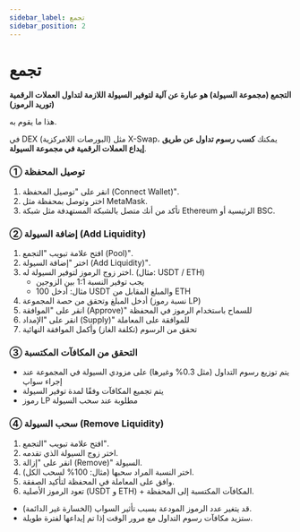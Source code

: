 ```yaml
---
sidebar_label: تجمع
sidebar_position: 2
---
```


# تجمع

**التجمع (مجموعة السيولة) هو عبارة عن آلية لتوفير السيولة اللازمة لتداول العملات الرقمية (توريد الرموز)**

هذا ما يقوم به.

في DEX (البورصات اللامركزية) مثل X-Swap، يمكنك **كسب رسوم تداول عن طريق إيداع العملات الرقمية في مجموعة السيولة**.

### **① توصيل المحفظة**

1. انقر على "توصيل المحفظة (Connect Wallet)".
2. اختر وتوصل بمحفظة مثل MetaMask.
3. تأكد من أنك متصل بالشبكة المستهدفة مثل شبكة Ethereum الرئيسية أو BSC.

### **② إضافة السيولة (Add Liquidity)**

1. افتح علامة تبويب "التجمع (Pool)".
2. اختر "إضافة السيولة (Add Liquidity)".
3. اختر زوج الرموز لتوفير السيولة له. (مثال: USDT / ETH)
    - يجب توفير النسبة 1:1 بين الزوجين
    - مثال: أدخل 100 USDT والمبلغ المقابل من ETH
4. أدخل المبلغ وتحقق من حصة المجموعة (نسبة رموز LP)
5. انقر على "الموافقة (Approve)" للسماح باستخدام الرموز في المحفظة
6. انقر على "الإمداد (Supply)" للموافقة على المعاملة
7. تحقق من الرسوم (تكلفة الغاز) وأكمل الموافقة النهائية

### **③ التحقق من المكافآت المكتسبة**

- يتم توزيع رسوم التداول (مثل 0.3% وغيرها) على مزودي السيولة في المجموعة عند إجراء سواپ
- يتم تجميع المكافآت وفقًا لمدة توفير السيولة
- رموز LP مطلوبة عند سحب السيولة

### **④ سحب السيولة (Remove Liquidity)**

1. افتح علامة تبويب "التجمع".
2. اختر زوج السيولة الذي تقدمه.
3. انقر على "إزالة (Remove)" السيولة.
4. اختر النسبة المراد سحبها (مثال: 100% لسحب الكل).
5. وافق على المعاملة في المحفظة لتأكيد الصفقة.
6. تعود الرموز الأصلية (USDT و ETH) + المكافآت المكتسبة إلى المحفظة.

- قد يتغير عدد الرموز المودعة بسبب تأثير السواپ (الخسارة غير الدائمة).
- ستزيد مكافآت رسوم التداول مع مرور الوقت إذا تم إيداعها لفترة طويلة.